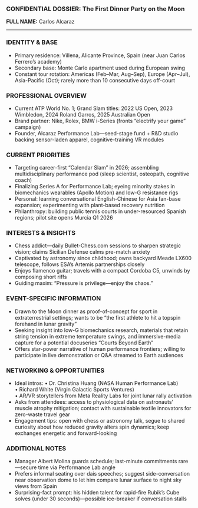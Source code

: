 ### CONFIDENTIAL DOSSIER: The First Dinner Party on the Moon

**FULL NAME:** Carlos Alcaraz

---
### IDENTITY & BASE
- Primary residence: Villena, Alicante Province, Spain (near Juan Carlos Ferrero’s academy)
- Secondary base: Monte Carlo apartment used during European swing
- Constant tour rotation: Americas (Feb–Mar, Aug–Sep), Europe (Apr–Jul), Asia-Pacific (Oct); rarely more than 10 consecutive days off-court

### PROFESSIONAL OVERVIEW
- Current ATP World No. 1; Grand Slam titles: 2022 US Open, 2023 Wimbledon, 2024 Roland Garros, 2025 Australian Open
- Brand partner: Nike, Rolex, BMW i-Series (fronts “electrify your game” campaign)
- Founder, Alcaraz Performance Lab—seed-stage fund + R&D studio backing sensor-laden apparel, cognitive-training VR modules

### CURRENT PRIORITIES
- Targeting career-first “Calendar Slam” in 2026; assembling multidisciplinary performance pod (sleep scientist, osteopath, cognitive coach)
- Finalizing Series A for Performance Lab; eyeing minority stakes in biomechanics wearables (Apollo Motion) and low-G resistance rigs
- Personal: learning conversational English-Chinese for Asia fan-base expansion; experimenting with plant-based recovery nutrition
- Philanthropy: building public tennis courts in under-resourced Spanish regions; pilot site opens Murcia Q1 2026

### INTERESTS & INSIGHTS
- Chess addict—daily Bullet-Chess.com sessions to sharpen strategic vision; claims Sicilian Defense calms pre-match anxiety
- Captivated by astronomy since childhood; owns backyard Meade LX600 telescope, follows ESA’s Artemis partnerships closely
- Enjoys flamenco guitar; travels with a compact Cordoba C5, unwinds by composing short riffs
- Guiding maxim: “Pressure is privilege—enjoy the chaos.”

### EVENT-SPECIFIC INFORMATION
- Drawn to the Moon dinner as proof-of-concept for sport in extraterrestrial settings; wants to be “the first athlete to hit a topspin forehand in lunar gravity”
- Seeking insight into low-G biomechanics research, materials that retain string tension in extreme temperature swings, and immersive-media capture for a potential docuseries “Courts Beyond Earth”
- Offers star-power narrative of human performance frontiers; willing to participate in live demonstration or Q&A streamed to Earth audiences

### NETWORKING & OPPORTUNITIES
- Ideal intros: 
  • Dr. Christina Huang (NASA Human Performance Lab)  
  • Richard White (Virgin Galactic Sports Ventures)  
  • AR/VR storytellers from Meta Reality Labs for joint lunar rally activation
- Asks from attendees: access to physiological data on astronauts’ muscle atrophy mitigation; contact with sustainable textile innovators for zero-waste travel gear
- Engagement tips: open with chess or astronomy talk, segue to shared curiosity about how reduced gravity alters spin dynamics; keep exchanges energetic and forward-looking

### ADDITIONAL NOTES
- Manager Albert Molina guards schedule; last-minute commitments rare—secure time via Performance Lab angle
- Prefers informal seating over dais speeches; suggest side-conversation near observation dome to let him compare lunar surface to night sky views from Spain
- Surprising-fact prompt: his hidden talent for rapid-fire Rubik’s Cube solves (under 30 seconds)—possible ice-breaker if conversation stalls